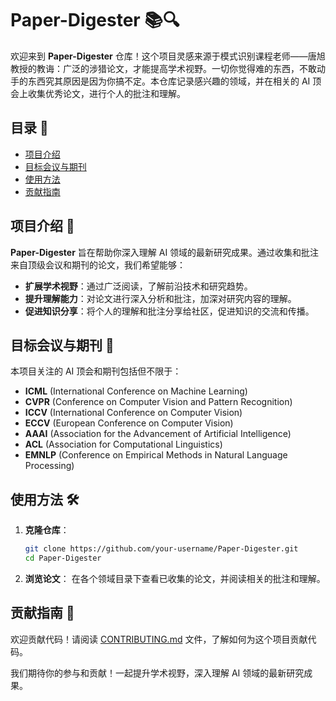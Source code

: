 # Paper-Digester 📚🔍

欢迎来到 **Paper-Digester** 仓库！这个项目灵感来源于模式识别课程老师——唐旭教授的教诲：广泛的涉猎论文，才能提高学术视野。一切你觉得难的东西，不敢动手的东西究其原因是因为你搞不定。本仓库记录感兴趣的领域，并在相关的 AI 顶会上收集优秀论文，进行个人的批注和理解。

## 目录 📖

- [项目介绍](#项目介绍-🌟)
- [目标会议与期刊](#目标会议与期刊-🎯)
- [使用方法](#使用方法-🛠️)
- [贡献指南](#贡献指南-🤝)

## 项目介绍 🌟

**Paper-Digester** 旨在帮助你深入理解 AI 领域的最新研究成果。通过收集和批注来自顶级会议和期刊的论文，我们希望能够：

- **扩展学术视野**：通过广泛阅读，了解前沿技术和研究趋势。
- **提升理解能力**：对论文进行深入分析和批注，加深对研究内容的理解。
- **促进知识分享**：将个人的理解和批注分享给社区，促进知识的交流和传播。

## 目标会议与期刊 🎯

本项目关注的 AI 顶会和期刊包括但不限于：

- **ICML** (International Conference on Machine Learning)
- **CVPR** (Conference on Computer Vision and Pattern Recognition)
- **ICCV** (International Conference on Computer Vision)
- **ECCV** (European Conference on Computer Vision)
- **AAAI** (Association for the Advancement of Artificial Intelligence)
- **ACL** (Association for Computational Linguistics)
- **EMNLP** (Conference on Empirical Methods in Natural Language Processing)

## 使用方法 🛠️

1. **克隆仓库**：
   ```sh
   git clone https://github.com/your-username/Paper-Digester.git
   cd Paper-Digester
2. **浏览论文**：
    在各个领域目录下查看已收集的论文，并阅读相关的批注和理解。

## 贡献指南 🤝
欢迎贡献代码！请阅读 [CONTRIBUTING.md](CONTRIBUTING.md) 文件，了解如何为这个项目贡献代码。

我们期待你的参与和贡献！一起提升学术视野，深入理解 AI 领域的最新研究成果。
